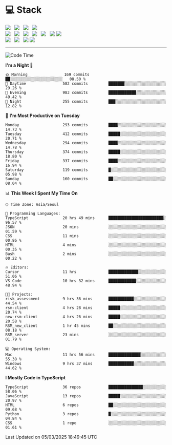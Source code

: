 <h1>💻 Stack</h1>
<div>
 <!-- badge : https://shields.io/ -->
 <!-- icon : https://simpleicons.org/?q=Get -->
 <img src="https://img.shields.io/badge/HTML5-e74c3c?style=flat-square&logo=HTML5&logoColor=white"/> &nbsp 
 <img src="https://img.shields.io/badge/CSS3-0A84FF?style=flat-square&logo=CSS3&logoColor=white"/> &nbsp 
 <img src="https://img.shields.io/badge/JavaScript-FFCD11?style=flat-square&logo=JavaScript&logoColor=white"/> &nbsp 
 <img src="https://img.shields.io/badge/TypeScript-3075C0?style=flat-square&logo=TypeScript&logoColor=white"/>
 <br/>
 <img src="https://img.shields.io/badge/Next-000000?style=flat-square&logo=nextdotjs&logoColor=white"/> &nbsp 
 <img src="https://img.shields.io/badge/React-00BCF6?style=flat-square&logo=React&logoColor=white"/> &nbsp 
 <img src="https://img.shields.io/badge/Redux-764ABC?style=flat-square&logo=Redux&logoColor=white"/> &nbsp
 <img src="https://img.shields.io/badge/Recoil-3578E5?style=flat-square&logo=recoil&logoColor=white"/> &nbsp
 <img src="https://img.shields.io/badge/React-Query-FF4154?style=flat-square&logo=reactquery&logoColor=white"/> &nbsp 
 <img src="https://img.shields.io/badge/styled%2Dcomponents-DB7093?style=flat-square&logo=styled%2Dcomponents&logoColor=white"/>
 <img src="https://img.shields.io/badge/CSS Modules-000000?style=flat-square&logo=CSS Modules&logoColor=white"/> &nbsp 
 <br/>
 <img src="https://img.shields.io/badge/Node-339933?style=flat-square&logo=Node.js&logoColor=white"/> &nbsp 
 <img src="https://img.shields.io/badge/Express-000000?style=flat-square&logo=Express&logoColor=white"/> &nbsp 
 <img src="https://img.shields.io/badge/MongoDB-47A248?style=flat-square&logo=MongoDB&logoColor=white"/>
 <img src="https://img.shields.io/badge/MariaDB-003545?style=flat-square&logo=mariadb&logoColor=white"/>
</div>

<hr>

<!--START_SECTION:waka-->
![Code Time](http://img.shields.io/badge/Code%20Time-2%2C165%20hrs%2049%20mins-blue)

**I'm a Night 🦉** 

```text
🌞 Morning                169 commits         ██░░░░░░░░░░░░░░░░░░░░░░░   08.50 % 
🌆 Daytime                582 commits         ███████░░░░░░░░░░░░░░░░░░   29.26 % 
🌃 Evening                983 commits         ████████████░░░░░░░░░░░░░   49.42 % 
🌙 Night                  255 commits         ███░░░░░░░░░░░░░░░░░░░░░░   12.82 % 
```
📅 **I'm Most Productive on Tuesday** 

```text
Monday                   293 commits         ████░░░░░░░░░░░░░░░░░░░░░   14.73 % 
Tuesday                  412 commits         █████░░░░░░░░░░░░░░░░░░░░   20.71 % 
Wednesday                294 commits         ████░░░░░░░░░░░░░░░░░░░░░   14.78 % 
Thursday                 374 commits         █████░░░░░░░░░░░░░░░░░░░░   18.80 % 
Friday                   337 commits         ████░░░░░░░░░░░░░░░░░░░░░   16.94 % 
Saturday                 119 commits         █░░░░░░░░░░░░░░░░░░░░░░░░   05.98 % 
Sunday                   160 commits         ██░░░░░░░░░░░░░░░░░░░░░░░   08.04 % 
```


📊 **This Week I Spent My Time On** 

```text
🕑︎ Time Zone: Asia/Seoul

💬 Programming Languages: 
TypeScript               20 hrs 49 mins      ████████████████████████░   96.57 % 
JSON                     20 mins             ░░░░░░░░░░░░░░░░░░░░░░░░░   01.59 % 
CSS                      11 mins             ░░░░░░░░░░░░░░░░░░░░░░░░░   00.86 % 
HTML                     4 mins              ░░░░░░░░░░░░░░░░░░░░░░░░░   00.35 % 
Bash                     2 mins              ░░░░░░░░░░░░░░░░░░░░░░░░░   00.22 % 

🔥 Editors: 
Cursor                   11 hrs              █████████████░░░░░░░░░░░░   51.06 % 
VS Code                  10 hrs 32 mins      ████████████░░░░░░░░░░░░░   48.94 % 

🐱‍💻 Projects: 
risk_assessment          9 hrs 36 mins       ███████████░░░░░░░░░░░░░░   44.54 % 
rsm-client               4 hrs 28 mins       █████░░░░░░░░░░░░░░░░░░░░   20.74 % 
new-rsm-client           4 hrs 26 mins       █████░░░░░░░░░░░░░░░░░░░░   20.58 % 
RSM_new_client           1 hr 45 mins        ██░░░░░░░░░░░░░░░░░░░░░░░   08.18 % 
RSM_server               23 mins             ░░░░░░░░░░░░░░░░░░░░░░░░░   01.79 % 

💻 Operating System: 
Mac                      11 hrs 56 mins      ██████████████░░░░░░░░░░░   55.38 % 
Windows                  9 hrs 37 mins       ███████████░░░░░░░░░░░░░░   44.62 % 
```

**I Mostly Code in TypeScript** 

```text
TypeScript               36 repos            ███████████████░░░░░░░░░░   58.06 % 
JavaScript               13 repos            █████░░░░░░░░░░░░░░░░░░░░   20.97 % 
HTML                     6 repos             ██░░░░░░░░░░░░░░░░░░░░░░░   09.68 % 
Python                   3 repos             █░░░░░░░░░░░░░░░░░░░░░░░░   04.84 % 
CSS                      1 repo              ░░░░░░░░░░░░░░░░░░░░░░░░░   01.61 % 
```




 Last Updated on 05/03/2025 18:49:45 UTC
<!--END_SECTION:waka-->
